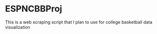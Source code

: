 # ESPNCBBProj
This is a web scraping script that I plan to use for college basketball data visualization
